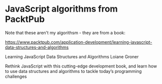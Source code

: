 

# JavaScript algorithms from PacktPub

Note that these aren't my algorithsm - they are from a book:

https://www.packtpub.com/application-development/learning-javascript-data-structures-and-algorithms

Learning JavaScript Data Structures and Algorithms
Loiane Groner

Rethink JavaScript with this cutting-edge development book, and learn how to use data structures and algorithms to tackle today’s programming challenges
